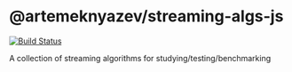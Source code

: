 # @artemeknyazev/streaming-algs-js

[![Build Status](https://travis-ci.org/artemeknyazev/streaming-algs-js.svg?branch=master)](https://travis-ci.org/artemeknyazev/streaming-algs-js)

A collection of streaming algorithms for studying/testing/benchmarking
